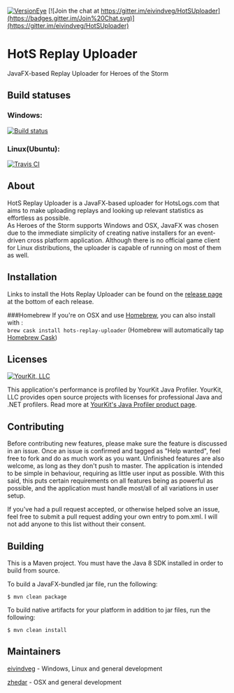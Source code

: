 [![VersionEye](https://www.versioneye.com/user/projects/563d0ed44d415e001b000073/badge.svg?style=flat)](https://www.versioneye.com/user/projects/563d0ed44d415e001b000073)
[![Join the chat at https://gitter.im/eivindveg/HotSUploader](https://badges.gitter.im/Join%20Chat.svg)](https://gitter.im/eivindveg/HotSUploader)
# HotS Replay Uploader
JavaFX-based Replay Uploader for Heroes of the Storm

## Build statuses
### Windows:
[![Build status](https://ci.appveyor.com/api/projects/status/c9c2249xjsvpvxq5/branch/develop?svg=true)](https://ci.appveyor.com/project/eivindveg/hotsuploader/branch/develop)
### Linux(Ubuntu):
[![Travis CI](http://travis-ci.org/eivindveg/HotSUploader.svg?branch=develop)](http://travis-ci.org/eivindveg/HotSUploader)

## About
HotS Replay Uploader is a JavaFX-based uploader for HotsLogs.com that aims to make uploading replays and looking up relevant statistics as effortless as possible.  
As Heroes of the Storm supports Windows and OSX, JavaFX was chosen due to the immediate simplicity of creating native installers for an event-driven cross platform application. Although there is no official game client for Linux distributions, the uploader is capable of running on most of them as well.

## Installation
Links to install the Hots Replay Uploader can be found on the [release page](https://github.com/eivindveg/HotSUploader/releases) at the bottom of each release.

###Homebrew
If you're on OSX and use [Homebrew](http://brew.sh), you can also install with :  
`brew cask install hots-replay-uploader` (Homebrew will automatically tap [Homebrew Cask](http://caskroom.io))

## Licenses
[![YourKit, LLC](https://www.yourkit.com/images/yklogo.png)](https://www.yourkit.com/)

This application's performance is profiled by YourKit Java Profiler. YourKit, LLC provides open source projects with licenses for professional Java and .NET profilers. Read more at [YourKit's Java Profiler product page](https://www.yourkit.com/features/).

## Contributing
Before contributing new features, please make sure the feature is discussed in an issue. Once an issue is confirmed and tagged as "Help wanted", feel free to fork and do as much work as you want. Unfinished features are also welcome, as long as they don't push to master. The application is intended to be simple in behaviour, requiring as little user input as possible. With this said, this puts certain requirements on all features being as powerful as possible, and the application must handle most/all of all variations in user setup.

If you've had a pull request accepted, or otherwise helped solve an issue, feel free to submit a pull request adding your own entry to pom.xml. I will not add anyone to this list without their consent.

## Building
This is a Maven project. You must have the Java 8 SDK installed in order to build from source. 

To build a JavaFX-bundled jar file, run the following:

``$ mvn clean package``

To build native artifacts for your platform in addition to jar files, run the following:

``$ mvn clean install``

## Maintainers
[eivindveg](/../../../../eivindveg) - Windows, Linux and general development

[zhedar](/../../../../../zhedar) - OSX and general development
